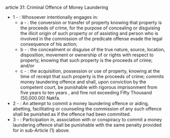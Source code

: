 article 31: Criminal Offence of Money Laundering

<ul>
			<li>1 - : Whosoever intentionally engages in:<ul>
						<li>a - : the conversion or transfer of property knowing that property is the proceeds of crime, for the purpose of concealing or disguising the illicit origin of such property or of assisting and person who is involved in the commission of the predicate offense evade the legal consequence of his action;<ul>
						</ul></li>						<li>b - : the concealment or disguise of the true nature, source, location, disposition, movement or ownership of or rights with respect to property, knowing that such property is the proceeds of crime; and&#x2F;or<ul>
						</ul></li>						<li>c - : the acquisition, possession or use of property, knowing at the time of receipt that such property is the proceeds of crime; commits money laundering offence and shall, upon conviction by the competent court, be punishable with rigorous imprisonment from five years to ten years , and fine not exceeding Fifty Thousand (50,000.00) Nakfa.<ul>
						</ul></li>			</ul></li>			<li>2 - : An attempt to commit a money laundering offence or aiding, abetting, facilitating or counseling the commission of any such offence shall be punished as if the offence had been committed.<ul>
			</ul></li>			<li>3 - : Participation in, association with or conspiracy to commit a money laundering offence shall be punishable with the same penalty provided for in sub-Article (1) above.<ul>
			</ul></li></ul>